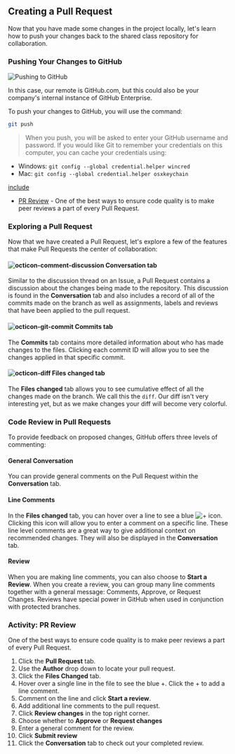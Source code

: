 ## Creating a Pull Request
Now that you have made some changes in the project locally, let's learn how to push your changes back to the shared class repository for collaboration.

### Pushing Your Changes to GitHub
![Pushing to GitHub](./img/push-pull.png)

In this case, our remote is GitHub.com, but this could also be your company's internal instance of GitHub Enterprise.

To push your changes to GitHub, you will use the command:

```sh
git push
```

> When you push, you will be asked to enter your GitHub username and password. If you would like Git to remember your credentials on this computer, you can cache your credentials using:

- Windows: `git config --global credential.helper wincred`
- Mac: `git config --global credential.helper osxkeychain`

[include](07a_activity_create_pull_request.md ':include')

 - [PR Review](https://seanmcilroy29.github.io/training-manual/#/07_Pushing_your_changes?id=activity-PR-Review) - One of the best ways to ensure code quality is to make peer reviews a part of every Pull Request.

### Exploring a Pull Request
Now that we have created a Pull Request, let's explore a few of the features that make Pull Requests the center of collaboration:

#### ![octicon-comment-discussion] Conversation tab
Similar to the discussion thread on an Issue, a Pull Request contains a discussion about the changes being made to the repository. This discussion is found in the **Conversation** tab and also includes a record of all of the commits made on the branch as well as assignments, labels and reviews that have been applied to the pull request.

#### ![octicon-git-commit] Commits tab
The **Commits** tab contains more detailed information about who has made changes to the files. Clicking each commit ID will allow you to see the changes applied in that specific commit.

#### ![octicon-diff] Files changed tab
The **Files changed** tab allows you to see cumulative effect of all the changes made on the branch. We call this the `diff`. Our diff isn't very interesting yet, but as we make changes your diff will become very colorful.

### Code Review in Pull Requests 
To provide feedback on proposed changes, GitHub offers three levels of commenting:

#### General Conversation
You can provide general comments on the Pull Request within the **Conversation** tab.

#### Line Comments
In the **Files changed** tab, you can hover over a line to see a blue ![`+`][octicon-diff-added] icon. Clicking this icon will allow you to enter a comment on a specific line. These line level comments are a great way to give additional context on recommended changes. They will also be displayed in the **Conversation** tab.

#### Review
When you are making line comments, you can also choose to **Start a Review**. When you create a review, you can group many line comments together with a general message: Comments, Approve, or Request Changes. Reviews have special power in GitHub when used in conjunction with protected branches.


### Activity: PR Review
One of the best ways to ensure code quality is to make peer reviews a part of every Pull Request.

1. Click the **Pull Request** tab.
2. Use the **Author** drop down to locate your pull request.
3. Click the **Files Changed** tab.
4. Hover over a single line in the file to see the blue +. Click the + to add a line comment.
5. Comment on the line and click **Start a review**.
6. Add additional line comments to the pull request.
7. Click **Review changes** in the top right corner.
8. Choose whether to **Approve** or **Request changes**
9. Enter a general comment for the review.
10. Click **Submit review**
11. Click the **Conversation** tab to check out your completed review.

[octicon-comment-discussion]:https://unpkg.com/octicons/build/svg/comment-discussion.svg

[octicon-diff]:https://unpkg.com/octicons/build/svg/diff.svg

[octicon-diff-added]: https://unpkg.com/octicons/build/svg/diff-added.svg

[octicon-git-commit]:https://unpkg.com/octicons/build/svg/git-commit.svg
